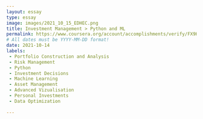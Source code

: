 ```yaml
---
layout: essay
type: essay
image: images/2021_10_15_EDHEC.png
title: Investment Management > Python and ML
permalink: https://www.coursera.org/account/accomplishments/verify/FX9HH3QDJH3B
# All dates must be YYYY-MM-DD format!
date: 2021-10-14
labels:
 - Portfolio Construction and Analysis
 - Risk Management
 - Python
 - Investment Decisions
 - Machine Learning
 - Asset Management
 - Advanced Vizualisation
 - Personal Investments
 - Data Optimization
  
---
```

